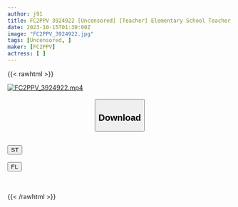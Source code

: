 ```yaml
---
author: j91
title: FC2PPV 3924922 [Uncensored] [Teacher] Elementary School Teacher’s Lewd Fall! A Petite Sperm-Squeezing Girl Who Wants To Take Erotic Photoshoots That Make Money. Completely Take The Initiative In The Semen Squeezing Nail-Pounding Cowgirl Position!
date: 2023-10-15T01:30:00Z
image: "FC2PPV_3924922.jpg"
tags: [Uncensored, ]
maker: [FC2PPV]
actress: [ ]
---
```



{{< rawhtml >}}

<div class="video" data-videoid="1qYzKwlq0eteWG6">
    <a href="javascript:;">
        <img src="https://my.j91.asia/posts/FC2PPV_3924922/FC2PPV_3924922.jpg" width="WIDTH" height="HEIGHT" alt="FC2PPV_3924922.mp4" loading="lazy">
    </a>
</div>

<script type="text/javascript" src="https://j91.asia/asset/on-demand-st.js"></script>

<br>
  <link rel="stylesheet" href="https://j91.asia/asset/bs5.css">
  
  <center>
  <button class="btn btn-primary" type="button" data-bs-toggle="collapse" data-bs-target=".multi-collapse" aria-expanded="false" aria-controls="multiCollapseExample1 multiCollapseExample2"><h2>Download</h2></button></center>
</p>
<div class="row">
  <div class="col">
    <div class="collapse multi-collapse" id="multiCollapseExample1">
      <div class="card card-body">
	      	      <br>
<div class="buttons">  
<a href="https://streamtape.to/v/1qYzKwlq0eteWG6"><button class="btn-hover color-3"><i class="fa fa-download"></i> ST</button></a></div>
    </div>
  </div>
</div>
  <div class="col">
    <div class="collapse multi-collapse" id="multiCollapseExample2">
      <div class="card card-body">
	      <br>
<div class="buttons">
    <a href="https://filelions.online/f/5frrrws5x9ea"><button class="btn-hover color-9"><i class="fa fa-download"></i> FL</button></a></div>
<br><br>
      </div>
    </div>
  </div>
</div>

{{< /rawhtml >}}